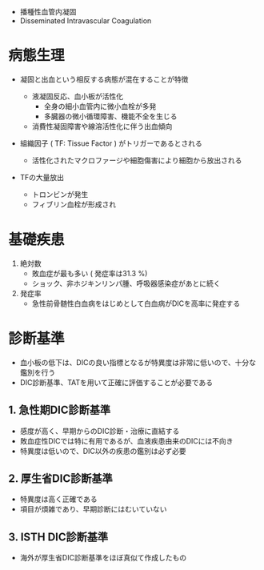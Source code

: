 * 播種性血管内凝固
* Disseminated Intravascular Coagulation

# 病態生理
* 凝固と出血という相反する病態が混在することが特徴
	* 液凝固反応、血小板が活性化
		* 全身の細小血管内に微小血栓が多発
		* 多臓器の微小循環障害、機能不全を生じる
	* 消費性凝固障害や線溶活性化に伴う出血傾向

* 組織因子 ( TF: Tissue Factor ) がトリガーであるとされる
	* 活性化されたマクロファージや細胞傷害により細胞から放出される

* TFの大量放出
	* トロンビンが発生
	* フィブリン血栓が形成され

# 基礎疾患
1. 絶対数
	* 敗血症が最も多い ( 発症率は31.3 %)
	* ショック、非ホジキンリンパ腫、呼吸器感染症があとに続く
2. 発症率
	* 急性前骨髄性白血病をはじめとして白血病がDICを高率に発症する

# 診断基準
* 血小板の低下は、DICの良い指標となるが特異度は非常に低いので、十分な鑑別を行う
* DIC診断基準、TATを用いて正確に評価することが必要である

## 1. 急性期DIC診断基準
* 感度が高く、早期からのDIC診断・治療に直結する
* 敗血症性DICでは特に有用であるが、血液疾患由来のDICには不向き
* 特異度は低いので、DIC以外の疾患の鑑別は必ず必要

## 2. 厚生省DIC診断基準
* 特異度は高く正確である
* 項目が煩雑であり、早期診断にはむいていない 

## 3. ISTH DIC診断基準
* 海外が厚生省DIC診断基準をほぼ真似て作成したもの

